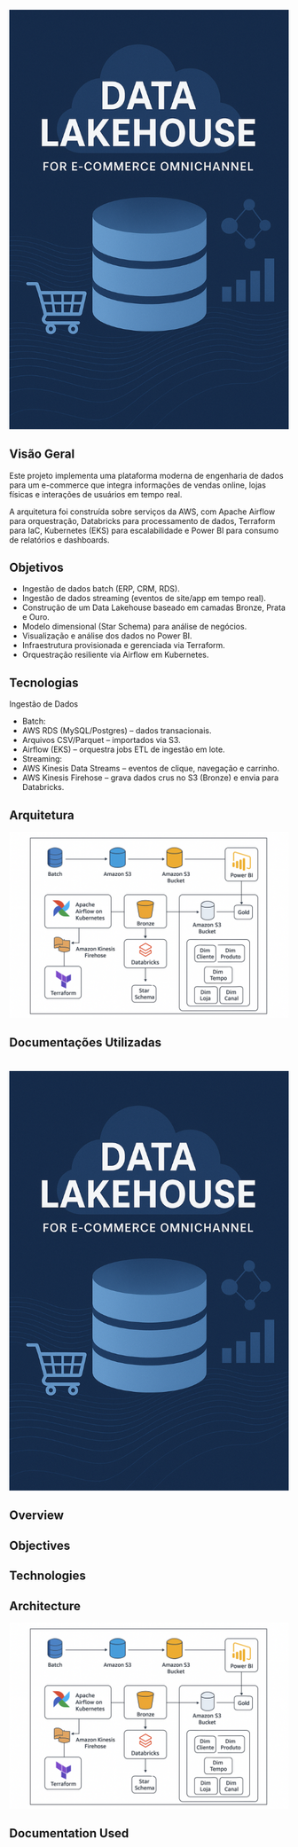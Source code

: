 ![alt text](cover.png)

## Visão Geral
Este projeto implementa uma plataforma moderna de engenharia de dados para um e-commerce que integra informações de vendas online, lojas físicas e interações de usuários em tempo real.

A arquitetura foi construída sobre serviços da AWS, com Apache Airflow para orquestração, Databricks para processamento de dados, Terraform para IaC, Kubernetes (EKS) para escalabilidade e Power BI para consumo de relatórios e dashboards.
## Objetivos
- Ingestão de dados batch (ERP, CRM, RDS).
- Ingestão de dados streaming (eventos de site/app em tempo real).
- Construção de um Data Lakehouse baseado em camadas Bronze, Prata e Ouro.
- Modelo dimensional (Star Schema) para análise de negócios.
- Visualização e análise dos dados no Power BI.
- Infraestrutura provisionada e gerenciada via Terraform.
- Orquestração resiliente via Airflow em Kubernetes.
## Tecnologias
Ingestão de Dados
- Batch:
 - AWS RDS (MySQL/Postgres) – dados transacionais.
 - Arquivos CSV/Parquet – importados via S3.
 - Airflow (EKS) – orquestra jobs ETL de ingestão em lote.
- Streaming:
 - AWS Kinesis Data Streams – eventos de clique, navegação e carrinho.
 - AWS Kinesis Firehose – grava dados crus no S3 (Bronze) e envia para Databricks.
## Arquitetura
![alt text](architecture.png)
## Documentações Utilizadas
#
#
#
![alt text](cover.png)

## Overview
## Objectives
## Technologies
## Architecture
![alt text](architecture.png)
## Documentation Used